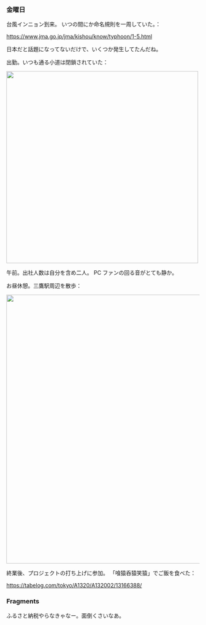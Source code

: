### 金曜日

台風インニョン到来。
いつの間にか命名規則を一周していた。：

https://www.jma.go.jp/jma/kishou/know/typhoon/1-5.html

日本だと話題になってないだけで、いくつか発生してたんだね。

出勤。いつも通る小道は閉鎖されていた：

<img src="https://i.imgur.com/3A2ryjC.jpg" width="500">

午前。出社人数は自分を含め二人。
PC ファンの回る音がとても静か。

お昼休憩。三鷹駅周辺を散歩：

<img src="https://i.imgur.com/ncrAnwk.jpg" width="700">

終業後、プロジェクトの打ち上げに参加。
「喰猿呑猿笑猿」でご飯を食べた：

https://tabelog.com/tokyo/A1320/A132002/13166388/

### Fragments

ふるさと納税やらなきゃなー。面倒くさいなあ。